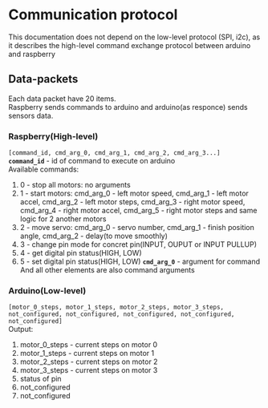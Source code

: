 # Communication protocol
This documentation does not depend on the low-level protocol (SPI, i2c), as it describes the high-level command exchange protocol between arduino and raspberry

## Data-packets
Each data packet have 20 items. </br>
Raspberry sends commands to arduino and arduino(as responce) sends sensors data.
### Raspberry(High-level)
`[command_id, cmd_arg_0, cmd_arg_1, cmd_arg_2, cmd_arg_3...]` </br>
__`command_id`__ - id of command to execute on arduino </br>
Available commands: </br>
1. 0 - stop all motors: no arguments
2. 1 - start motors: cmd_arg_0 - left motor speed, cmd_arg_1 - left motor accel, cmd_arg_2 - left motor steps, cmd_arg_3 - right motor speed, cmd_arg_4 - right motor accel, cmd_arg_5 - right motor steps and same logic for 2 another motors
3. 2 - move servo: cmd_arg_0 - servo number, cmd_arg_1 - finish position angle, cmd_arg_2 - delay(to move smoothly)
4. 3 - change pin mode for concret pin(INPUT, OUPUT or INPUT PULLUP)
5. 4 - get digital pin status(HIGH, LOW)
6. 5 - set digital pin status(HIGH, LOW)
__`cmd_arg_0`__ - argument for command </br>
 And all other elements are also command arguments
### Arduino(Low-level)
`[motor_0_steps, motor_1_steps, motor_2_steps, motor_3_steps, not_configured, not_configured, not_configured, not_configured, not_configured]`</br>
Output: </br>
1. motor_0_steps - current steps on motor 0
2. motor_1_steps - current steps on motor 1
3. motor_2_steps - current steps on motor 2
4. motor_3_steps - current steps on motor 3
5. status of pin
6. not_configured
7. not_configured


